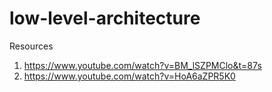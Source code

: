 # low-level-architecture


Resources
1. https://www.youtube.com/watch?v=BM_lSZPMClo&t=87s
2. https://www.youtube.com/watch?v=HoA6aZPR5K0